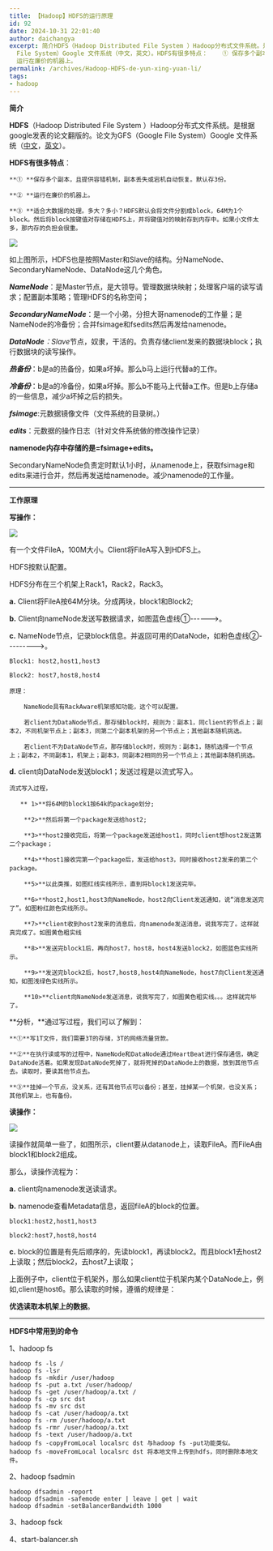 ```yaml
---
title: 【Hadoop】HDFS的运行原理
id: 92
date: 2024-10-31 22:01:40
author: daichangya
excerpt: 简介HDFS（Hadoop Distributed File System ）Hadoop分布式文件系统。是根据google发表的论文翻版的。论文为GFS（Google
  File System）Google 文件系统（中文，英文）。HDFS有很多特点：    ① 保存多个副本，且提供容错机制，副本丢失或宕机自动恢复。默认存3份。    ②
  运行在廉价的机器上。
permalink: /archives/Hadoop-HDFS-de-yun-xing-yuan-li/
tags:
- hadoop
---
```


 

**简介**

**HDFS**（Hadoop Distributed File System ）Hadoop分布式文件系统。是根据google发表的论文翻版的。论文为GFS（Google File System）Google 文件系统（[中文](http://www.open-open.com/lib/view/open1328763454608.html)，[英文](http://static.googleusercontent.com/media/research.google.com/zh-CN//archive/gfs-sosp2003.pdf)）。

**HDFS有很多特点**：

    **① **保存多个副本，且提供容错机制，副本丢失或宕机自动恢复。默认存3份。

    **② **运行在廉价的机器上。

    **③ **适合大数据的处理。多大？多小？HDFS默认会将文件分割成block，64M为1个block。然后将block按键值对存储在HDFS上，并将键值对的映射存到内存中。如果小文件太多，那内存的负担会很重。

![](http://images.cnitblog.com/blog/352072/201311/26104230-8109ac513de14fe1b115b775581751f2.jpg)

如上图所示，HDFS也是按照Master和Slave的结构。分NameNode、SecondaryNameNode、DataNode这几个角色。

***NameNode***：是Master节点，是大领导。管理数据块映射；处理客户端的读写请求；配置副本策略；管理HDFS的名称空间；

***SecondaryNameNode***：是一个小弟，分担大哥namenode的工作量；是NameNode的冷备份；合并fsimage和fsedits然后再发给namenode。

***DataNode**：Slave*节点，奴隶，干活的。负责存储client发来的数据块block；执行数据块的读写操作。

***热备份***：b是a的热备份，如果a坏掉。那么b马上运行代替a的工作。

***冷备份***：b是a的冷备份，如果a坏掉。那么b不能马上代替a工作。但是b上存储a的一些信息，减少a坏掉之后的损失。

***fsimage***:元数据镜像文件（文件系统的目录树。）

***edits***：元数据的操作日志（针对文件系统做的修改操作记录）

**namenode内存中存储的是=fsimage+edits。**

SecondaryNameNode负责定时默认1小时，从namenode上，获取fsimage和edits来进行合并，然后再发送给namenode。减少namenode的工作量。

* * *

**工作原理**

**写操作：**

![](http://images.cnitblog.com/blog/352072/201311/26162921-2de9d28df9b54fe6a97a6fd88f1cb03f.jpg)

有一个文件FileA，100M大小。Client将FileA写入到HDFS上。

HDFS按默认配置。

HDFS分布在三个机架上Rack1，Rack2，Rack3。

**a.** Client将FileA按64M分块。分成两块，block1和Block2;

**b.** Client向nameNode发送写数据请求，如图蓝色虚线①------>。

**c.** NameNode节点，记录block信息。并返回可用的DataNode，如粉色虚线②--------->。

    Block1: host2,host1,host3

    Block2: host7,host8,host4

    原理：

        NameNode具有RackAware机架感知功能，这个可以配置。

        若client为DataNode节点，那存储block时，规则为：副本1，同client的节点上；副本2，不同机架节点上；副本3，同第二个副本机架的另一个节点上；其他副本随机挑选。

        若client不为DataNode节点，那存储block时，规则为：副本1，随机选择一个节点上；副本2，不同副本1，机架上；副本3，同副本2相同的另一个节点上；其他副本随机挑选。

**d.** client向DataNode发送block1；发送过程是以流式写入。

    流式写入过程，

       ** 1>**将64M的block1按64k的package划分;

        **2>**然后将第一个package发送给host2;

        **3>**host2接收完后，将第一个package发送给host1，同时client想host2发送第二个package；

        **4>**host1接收完第一个package后，发送给host3，同时接收host2发来的第二个package。

        **5>**以此类推，如图红线实线所示，直到将block1发送完毕。

        **6>**host2,host1,host3向NameNode，host2向Client发送通知，说“消息发送完了”。如图粉红颜色实线所示。

        **7>**client收到host2发来的消息后，向namenode发送消息，说我写完了。这样就真完成了。如图黄色粗实线

        **8>**发送完block1后，再向host7，host8，host4发送block2，如图蓝色实线所示。

        **9>**发送完block2后，host7,host8,host4向NameNode，host7向Client发送通知，如图浅绿色实线所示。

        **10>**client向NameNode发送消息，说我写完了，如图黄色粗实线。。。这样就完毕了。

**分析，**通过写过程，我们可以了解到：

    **①**写1T文件，我们需要3T的存储，3T的网络流量贷款。

    **②**在执行读或写的过程中，NameNode和DataNode通过HeartBeat进行保存通信，确定DataNode活着。如果发现DataNode死掉了，就将死掉的DataNode上的数据，放到其他节点去。读取时，要读其他节点去。

    **③**挂掉一个节点，没关系，还有其他节点可以备份；甚至，挂掉某一个机架，也没关系；其他机架上，也有备份。

**读操作：**

 ![](http://images.cnitblog.com/blog/352072/201311/26163017-fc613879835c402886b75e0593ca52ed.jpg)

读操作就简单一些了，如图所示，client要从datanode上，读取FileA。而FileA由block1和block2组成。 

那么，读操作流程为：

**a.** client向namenode发送读请求。

**b.** namenode查看Metadata信息，返回fileA的block的位置。

    block1:host2,host1,host3

    block2:host7,host8,host4

**c.** block的位置是有先后顺序的，先读block1，再读block2。而且block1去host2上读取；然后block2，去host7上读取；

上面例子中，client位于机架外，那么如果client位于机架内某个DataNode上，例如,client是host6。那么读取的时候，遵循的规律是：

**优选读取本机架上的数据**。

* * *

**HDFS中常用到的命令**

1、hadoop fs
```
hadoop fs -ls /
hadoop fs -lsr
hadoop fs -mkdir /user/hadoop
hadoop fs -put a.txt /user/hadoop/
hadoop fs -get /user/hadoop/a.txt /
hadoop fs -cp src dst
hadoop fs -mv src dst
hadoop fs -cat /user/hadoop/a.txt
hadoop fs -rm /user/hadoop/a.txt
hadoop fs -rmr /user/hadoop/a.txt
hadoop fs -text /user/hadoop/a.txt
hadoop fs -copyFromLocal localsrc dst 与hadoop fs -put功能类似。
hadoop fs -moveFromLocal localsrc dst 将本地文件上传到hdfs，同时删除本地文件。
```
2、hadoop fsadmin 

```
hadoop dfsadmin -report
hadoop dfsadmin -safemode enter | leave | get | wait
hadoop dfsadmin -setBalancerBandwidth 1000
```

3、hadoop fsck

4、start-balancer.sh
